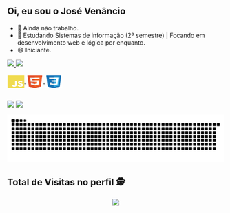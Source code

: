 ## Oi, eu sou o José Venâncio


- 🔭 Ainda não trabalho.
- 🌱 Estudando Sistemas de informação (2º semestre) | Focando em desenvolvimento web e lógica por enquanto.
- 😄 Iniciante.

<div>
  <a href="https://github.com/josevenanciosi">
  <img height="180em" src="https://github-readme-stats.vercel.app/api?username=josevenanciosi&show_icons=true&theme=tokyonight&include_all_commits=true&count_private=true"/>
  <img height="180em" src="https://github-readme-stats.vercel.app/api/top-langs/?username=josevenanciosi&layout=compact&langs_count=7&theme=tokyonight"/>
</div>

<div style="display: inline_block"><br>
  <img align="center" alt="icon-Js" height="30" width="40" src="https://raw.githubusercontent.com/devicons/devicon/master/icons/javascript/javascript-plain.svg">
  <img align="center" alt="icon-HTML" height="30" width="40" src="https://raw.githubusercontent.com/devicons/devicon/master/icons/html5/html5-original.svg">
  <img align="center" alt="icon-CSS" height="30" width="40" src="https://raw.githubusercontent.com/devicons/devicon/master/icons/css3/css3-original.svg">
</div>
  
##
  
<div> 
  <a href="https://www.instagram.com/_godev/" target="_blank"><img src="https://img.shields.io/badge/-Instagram-%23E4405F?style=for-the-badge&logo=instagram&logoColor=white" target="_blank"></a>
  <a href = "mailto:josesivenancio@gmail.com"><img src="https://img.shields.io/badge/-Gmail-%23333?style=for-the-badge&logo=gmail&logoColor=white" target="_blank"></a>
  
  ![Snake animation](https://github.com/josevenanciosi/josevenanciosi/blob/output/github-contribution-grid-snake.svg)
  
</div>

## Total de Visitas no perfil :detective: <br>
 <p align="center"> 
   <img alingn="center" src="https://profile-counter.glitch.me/josevenanciosi/count.svg" />
 </p>

</p>
